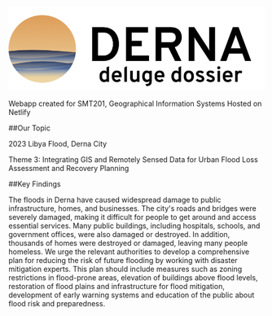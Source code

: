 ![Logo](./_site/static/logo_sec.png)

Webapp created for SMT201, Geographical Information Systems
Hosted on Netlify

##Our Topic

2023 Libya Flood, Derna City

Theme 3: Integrating GIS and Remotely Sensed Data
for Urban Flood Loss Assessment and Recovery Planning

##Key Findings

The floods in Derna have caused widespread damage to public infrastructure, homes, and businesses. The city's roads and bridges were severely damaged, making it difficult for people to get around and access essential services. Many public buildings, including hospitals, schools, and government offices, were also damaged or destroyed. In addition, thousands of homes were destroyed or damaged, leaving many people homeless. We urge the relevant authorities to develop a comprehensive plan for reducing the risk of future flooding by working with disaster mitigation experts. This plan should include measures such as zoning restrictions in flood-prone areas, elevation of buildings above flood levels, restoration of flood plains and infrastructure for flood mitigation, development of early warning systems and education of the public about flood risk and preparedness.





